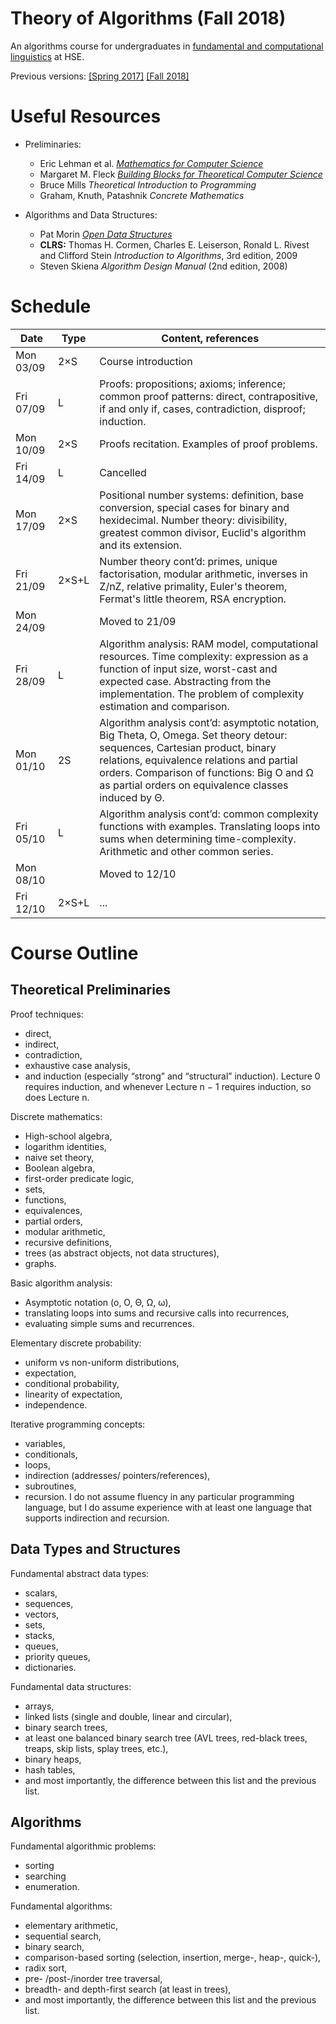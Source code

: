 
# Theory of Algorithms (Fall 2018)

An algorithms course for undergraduates in [fundamental and computational linguistics](https://www.hse.ru/en/ba/ling/) at HSE.

Previous versions: [[Spring 2017]](https://github.com/mkuznets/hse-ling-algorithms/tree/2017-spring) [[Fall 2018]](https://github.com/mkuznets/hse-ling-algorithms/tree/2018-spring)

# Useful Resources

* Preliminaries:
  * Eric Lehman et al. *[Mathematics for Computer Science](https://courses.csail.mit.edu/6.042/spring18/mcs.pdf)*
  * Margaret M. Fleck *[Building Blocks for Theoretical Computer Science](http://mfleck.cs.illinois.edu/building-blocks/)*
  * Bruce Mills *Theoretical Introduction to Programming*
  * Graham, Knuth, Patashnik *Concrete Mathematics*

* Algorithms and Data Structures:
  * Pat Morin *[Open Data Structures](http://opendatastructures.org)*
  * **CLRS:** Thomas H. Cormen, Charles E. Leiserson, Ronald L. Rivest and Clifford Stein *Introduction to Algorithms*, 3rd edition, 2009
  * Steven Skiena *Algorithm Design Manual* (2nd edition, 2008)

# Schedule

| Date      	| Type  	| Content, references                                                                                                                                                                                                                                                           	|
|-----------	|-------	|-------------------------------------------------------------------------------------------------------------------------------------------------------------------------------------------------------------------------------------------------------------------------------	|
| Mon 03/09 	| 2×S   	| Course introduction                                                                                                                                                                                                                                                           	|
| Fri 07/09 	| L     	| Proofs: propositions; axioms; inference; common proof patterns: direct, contrapositive, if and only if, cases, contradiction, disproof; induction.                                                                                                                            	|
| Mon 10/09 	| 2×S   	| Proofs recitation. Examples of proof problems.                                                                                                                                                                                                                                	|
| Fri 14/09 	| L     	| Cancelled                                                                                                                                                                                                                                                                     	|
| Mon 17/09 	| 2×S   	| Positional number systems: definition, base conversion, special cases for binary and hexidecimal. Number theory: divisibility, greatest common divisor, Euclid's algorithm and its extension.                                                                                 	|
| Fri 21/09 	| 2×S+L 	| Number theory cont’d: primes, unique factorisation, modular arithmetic, inverses in Z/nZ, relative primality, Euler's theorem, Fermat's little theorem, RSA encryption.                                                                                                       	|
| Mon 24/09 	|       	| Moved to 21/09                                                                                                                                                                                                                                                                	|
| Fri 28/09 	| L     	| Algorithm analysis: RAM model, computational resources. Time complexity: expression as a function of input size, worst-cast and expected case. Abstracting from the implementation. The problem of complexity estimation and comparison.                                      	|
| Mon 01/10 	| 2S    	| Algorithm analysis cont’d: asymptotic notation, Big Theta, O, Omega. Set theory detour: sequences, Cartesian product, binary relations, equivalence relations and partial orders. Comparison of functions: Big O and Ω as partial orders on equivalence classes induced by Θ. 	|
| Fri 05/10 	| L     	| Algorithm analysis cont’d: common complexity functions with examples. Translating loops into sums when determining time-complexity. Arithmetic and other common series.                                                                                                       	|
| Mon 08/10 	|       	| Moved to 12/10                                                                                                                                                                                                                                                                	|
| Fri 12/10 	| 2×S+L 	| ...                                                                                                                                                                                                                                                                           	|

# Course Outline

## Theoretical Preliminaries

Proof techniques:
* direct,
* indirect,
* contradiction,
* exhaustive case analysis,
* and induction (especially “strong” and “structural” induction).
Lecture 0 requires induction, and whenever Lecture n − 1 requires induction, so does Lecture n.

Discrete mathematics:
* High-school algebra,
* logarithm identities,
* naive set theory,
* Boolean algebra,
* first-order predicate logic,
* sets,
* functions,
* equivalences,
* partial orders,
* modular arithmetic,
* recursive definitions,
* trees (as abstract objects, not data structures),
* graphs.

Basic algorithm analysis:
* Asymptotic notation (o, O, Θ, Ω, ω),
* translating loops into sums and recursive calls into recurrences,
* evaluating simple sums and recurrences.

Elementary discrete probability:
* uniform vs non-uniform distributions,
* expectation,
* conditional probability,
* linearity of expectation,
* independence.

Iterative programming concepts:
* variables,
* conditionals,
* loops,
* indirection (addresses/ pointers/references),
* subroutines,
* recursion.
I do not assume fluency in any particular programming language, but I do assume experience with at least one language that supports indirection and recursion.

## Data Types and Structures

Fundamental abstract data types:
* scalars,
* sequences,
* vectors,
* sets,
* stacks,
* queues,
* priority queues,
* dictionaries.


Fundamental data structures:
* arrays,
* linked lists (single and double, linear and circular),
* binary search trees,
* at least one balanced binary search tree (AVL trees, red-black trees, treaps, skip lists, splay trees, etc.),
* binary heaps,
* hash tables,
* and most importantly, the difference between this list and the previous list.


## Algorithms

Fundamental algorithmic problems:
* sorting
* searching
* enumeration.

Fundamental algorithms:
* elementary arithmetic,
* sequential search,
* binary search,
* comparison-based sorting (selection, insertion, merge-, heap-, quick-),
* radix sort,
* pre- /post-/inorder tree traversal,
* breadth- and depth-first search (at least in trees),
* and most importantly, the difference between this list and the previous list.
